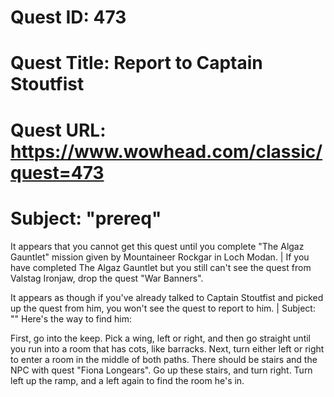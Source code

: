 # Quest ID: 473
# Quest Title: Report to Captain Stoutfist
# Quest URL: https://www.wowhead.com/classic/quest=473
# Subject: "prereq"
It appears that you cannot get this quest until you complete "The Algaz Gauntlet" mission given by Mountaineer Rockgar in Loch Modan. | If you have completed The Algaz Gauntlet but you still can't see the quest from Valstag Ironjaw, drop the quest "War Banners".

It appears as though if you've already talked to Captain Stoutfist and picked up the quest from him, you won't see the quest to report to him. | Subject: "<Blank>"
Here's the way to find him:

First, go into the keep. Pick a wing, left or right, and then go straight until you run into a room that has cots, like barracks. Next, turn either left or right to enter a room in the middle of both paths. There should be stairs and the NPC with quest "Fiona Longears". Go up these stairs, and turn right. Turn left up the ramp, and a left again to find the room he's in.